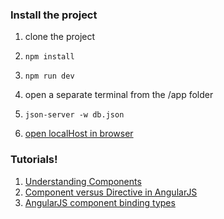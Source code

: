 ### Install the project

1. clone the project
2. ```npm install```
4. ```npm run dev```

5. open a separate terminal from the /app folder
6. ```json-server -w db.json```
7. [open localHost in browser](http://localhost:8080/#/)


### Tutorials!
1. [Understanding Components](https://docs.angularjs.org/guide/component)
2. [Component versus Directive in AngularJS](https://gist.github.com/toddmotto/5b4de6c777d3e446e6410fdadb824522)
3. [AngularJS component binding types](https://medium.com/front-end-hacking/angularjs-component-binding-types-my-experiences-10f354d4660)
